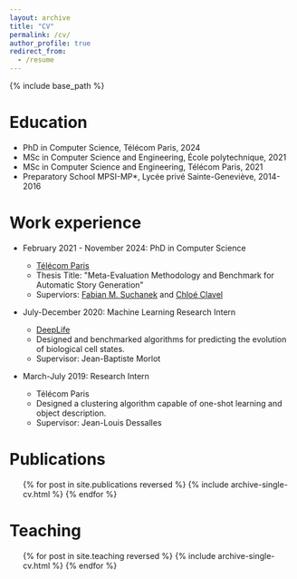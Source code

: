 ```yaml
---
layout: archive
title: "CV"
permalink: /cv/
author_profile: true
redirect_from:
  - /resume
---
```


{% include base_path %}

Education
======
* PhD in Computer Science, Télécom Paris, 2024
* MSc in Computer Science and Engineering, École polytechnique, 2021
* MSc in Computer Science and Engineering, Télécom Paris, 2021
* Preparatory School MPSI-MP*, Lycée privé Sainte-Geneviève, 2014-2016

Work experience
======
* February 2021 - November 2024: PhD in Computer Science
  * [Télécom Paris](https://www.telecom-paris.fr/en/home)
  * Thesis Title: "Meta-Evaluation Methodology and Benchmark for Automatic Story Generation"
  * Superviors: [Fabian M. Suchanek](https://www.suchanek.name/) and [Chloé Clavel](https://clavel.wp.imt.fr/)

* July-December 2020: Machine Learning Research Intern
  * [DeepLife](https://www.deeplife.co/)
  * Designed and benchmarked algorithms for predicting the evolution of biological cell states.
  * Supervisor: Jean-Baptiste Morlot

* March-July 2019: Research Intern
  * Télécom Paris
  * Designed a clustering algorithm capable of one-shot learning and object description.
  * Supervisor: Jean-Louis Dessalles

Publications
======
  <ul>{% for post in site.publications reversed %}
    {% include archive-single-cv.html %}
  {% endfor %}</ul>
  
Teaching
======
  <ul>{% for post in site.teaching reversed %}
    {% include archive-single-cv.html %}
  {% endfor %}</ul>

